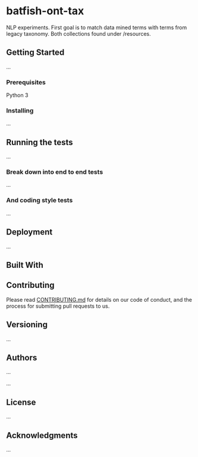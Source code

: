 # batfish-ont-tax

NLP experiments. First goal is to match data mined terms with terms from legacy taxonomy. Both collections found under /resources.

## Getting Started

...

### Prerequisites

Python 3

### Installing

...

## Running the tests

...

### Break down into end to end tests

...

### And coding style tests

...

## Deployment

...

## Built With

## Contributing

Please read [CONTRIBUTING.md]( 
        https://github.com/JobtechSwe/batfish-ont-tax/contributing.md
      ) for details on our code of conduct, and the process for submitting pull requests to us.

## Versioning

...

## Authors

...

...

## License

...

## Acknowledgments

...